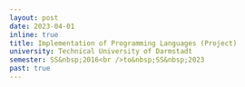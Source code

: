 ```yaml
---
layout: post
date: 2023-04-01
inline: true
title: Implementation of Programming Languages (Project)
university: Technical University of Darmstadt
semester: SS&nbsp;2016<br />to&nbsp;SS&nbsp;2023
past: true
---
```

